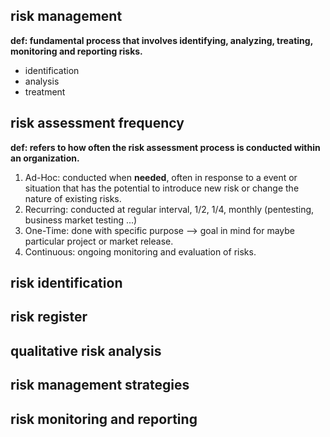 ## risk management ##
__def: fundamental process that involves identifying, analyzing, treating, monitoring and reporting risks.__

- identification
- analysis
- treatment

## risk assessment frequency ##

__def: refers to how often the risk assessment process is conducted within an organization.__
1. Ad-Hoc: conducted when __needed__, often in response to a event or situation that has the potential to introduce new risk or change the nature of existing risks.
2. Recurring: conducted at regular interval, 1/2, 1/4, monthly (pentesting, business market testing ...)
3. One-Time: done with specific purpose --> goal in mind for maybe particular project or market release.
4. Continuous: ongoing monitoring and evaluation of risks.

## risk identification ##
## risk register ##
## qualitative risk analysis ##
## risk management strategies ##
## risk monitoring and reporting ##
